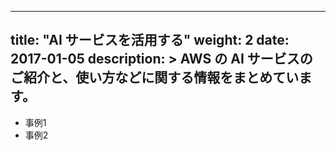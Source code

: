 
---
title: "AI サービスを活用する"
weight: 2
date: 2017-01-05
description: >
  AWS の AI サービスのご紹介と、使い方などに関する情報をまとめています。
---

- 事例1
- 事例2
